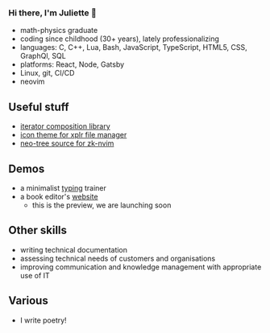 ### Hi there, I'm Juliette 👋

- math-physics graduate
- coding since childhood (30+ years), lately professionalizing
- languages: C, C++, Lua, Bash, JavaScript, TypeScript, HTML5, CSS, GraphQl, SQL
- platforms: React, Node, Gatsby
- Linux, git, CI/CD
- neovim

## Useful stuff

- [iterator composition library](https://github.com/prncss-xyz/flua)
- [icon theme for xplr file manager](https://github.com/prncss-xyz/icons.xplr)
- [neo-tree source for zk-nvim](https://github.com/prncss-xyz/neo-tree-zk.nvim)

## Demos

- a minimalist [typing](https://prncss-xyz.github.io/keytrainer/) trainer
- a book editor's [website](https://prncss.gitlab.io/oie-de-cravan/)
  - this is the preview, we are launching soon

## Other skills

- writing technical documentation
- assessing technical needs of customers and organisations
- improving communication and knowledge management with appropriate use of IT

## Various

- I write poetry!

